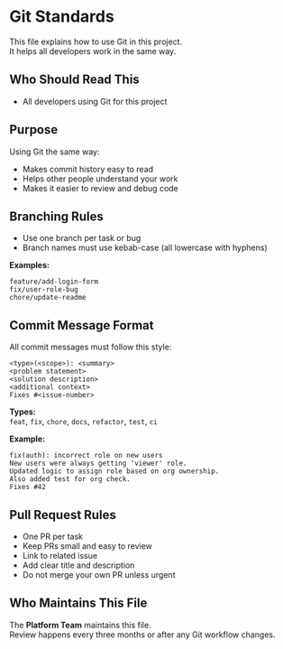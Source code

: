 # Git Standards

This file explains how to use Git in this project.  
It helps all developers work in the same way.

## Who Should Read This

- All developers using Git for this project

## Purpose

Using Git the same way:

- Makes commit history easy to read
- Helps other people understand your work
- Makes it easier to review and debug code

## Branching Rules

- Use one branch per task or bug
- Branch names must use kebab-case (all lowercase with hyphens)

**Examples:**

```
feature/add-login-form  
fix/user-role-bug  
chore/update-readme
```

## Commit Message Format

All commit messages must follow this style:

```
<type>(<scope>): <summary>
<problem statement>
<solution description>
<additional context>
Fixes #<issue-number>
```

**Types:**  
`feat`, `fix`, `chore`, `docs`, `refactor`, `test`, `ci`

**Example:**

```
fix(auth): incorrect role on new users
New users were always getting 'viewer' role.
Updated logic to assign role based on org ownership.
Also added test for org check.
Fixes #42
```

## Pull Request Rules

- One PR per task
- Keep PRs small and easy to review
- Link to related issue
- Add clear title and description
- Do not merge your own PR unless urgent

## Who Maintains This File

The **Platform Team** maintains this file.  
Review happens every three months or after any Git workflow changes.
